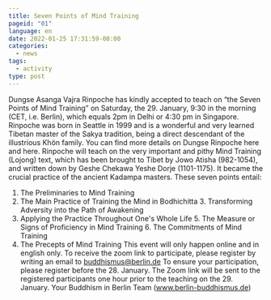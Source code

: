 ```yaml
---
title: Seven Points of Mind Training
pageid: "01"
language: en
date: 2022-01-25 17:31:59-08:00
categories:
  - news
tags:
  - activity
type: post
---
```

Dungse Asanga Vajra Rinpoche has kindly accepted to teach on “the Seven Points of Mind Training” on Saturday, the 29. January, 9:30 in the morning (CET, i.e. Berlin), which equals 2pm in Delhi or 4:30 pm in Singapore.
Rinpoche was born in Seattle in 1999 and is a wonderful and very learned Tibetan master of the Sakya tradition, being a direct descendant of the illustrious Khön family. You can find more details on Dungse Rinpoche here and here.
Rinpoche will teach on the very important and pithy Mind Training (Lojong) text, which has been brought to Tibet by Jowo Atisha (982-1054), and written down by Geshe Chekawa Yeshe Dorje (1101-1175). It became the crucial practice of the ancient Kadampa masters. These seven points entail:
1. The Preliminaries to Mind Training
2. The Main Practice of Training the Mind in Bodhichitta 3. Transforming Adversity into the Path of Awakening
4. Applying the Practice Throughout One's Whole Life 5. The Measure or Signs of Proficiency in Mind Training 6. The Commitments of Mind Training
7. The Precepts of Mind Training
This event will only happen online and in english only.
To receive the zoom link to participate, please register by writing an email to buddhismus@berlin.de
To ensure your participation, please register before the 28. January. The Zoom link will be sent to the registered participants one hour prior to the teaching on the 29. January.
Your Buddhism in Berlin Team (www.berlin-buddhismus.de)
